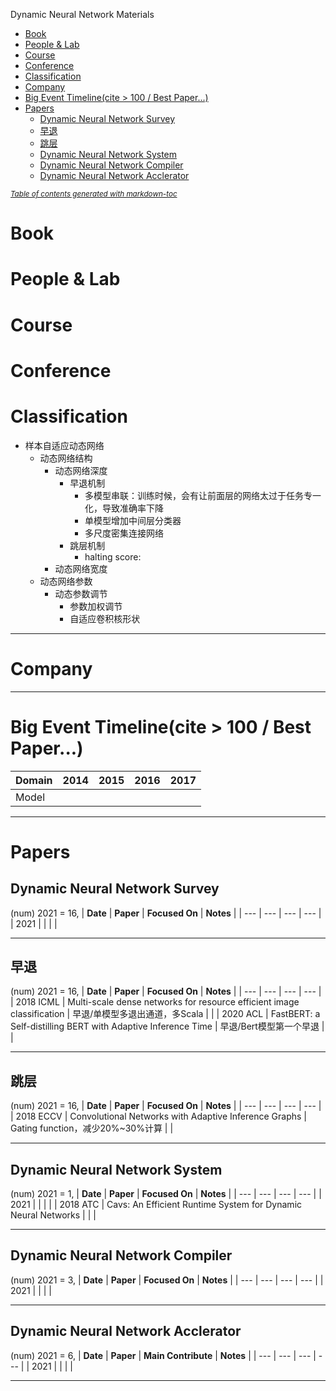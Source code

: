 Dynamic Neural Network Materials

- [Book](#book)
- [People & Lab](#people--lab)
- [Course](#course)
- [Conference](#conference)
- [Classification](#classification)
- [Company](#company)
- [Big Event Timeline(cite > 100 / Best Paper...)](#big-event-timelinecite--100--best-paper)
- [Papers](#papers)
  - [Dynamic Neural Network Survey](#dynamic-neural-network-survey)
  - [早退](#早退)
  - [跳层](#跳层)
  - [Dynamic Neural Network System](#dynamic-neural-network-system)
  - [Dynamic Neural Network Compiler](#dynamic-neural-network-compiler)
  - [Dynamic Neural Network Acclerator](#dynamic-neural-network-acclerator)

<small><i><a href='http://ecotrust-canada.github.io/markdown-toc/'>Table of contents generated with markdown-toc</a></i></small>

# Book

# People & Lab


# Course

# Conference


# Classification
* 样本自适应动态网络
  * 动态网络结构
    * 动态网络深度
      * 早退机制
        * 多模型串联：训练时候，会有让前面层的网络太过于任务专一化，导致准确率下降
        * 单模型增加中间层分类器
        * 多尺度密集连接网络
      * 跳层机制
        * halting score:
    * 动态网络宽度
  * 动态网络参数
    * 动态参数调节
      * 参数加权调节
      * 自适应卷积核形状

----

# Company

----

# Big Event Timeline(cite > 100 / Best Paper...)
| **Domain** | **2014** | **2015** | **2016** | **2017** |
| --- | --- | --- | --- | --- |
| Model | | | | |

----


# Papers

## Dynamic Neural Network Survey 
(num) 2021 = 16,
| **Date** | **Paper** | **Focused On** | **Notes** |
| --- | --- | --- | --- |
| 2021  |  |  |  |

----

## 早退
(num) 2021 = 16,
| **Date** | **Paper** | **Focused On** | **Notes** |
| --- | --- | --- | --- |
| 2018 ICML  |  Multi-scale dense networks for resource efficient image classification | 早退/单模型多退出通道，多Scala |  |
| 2020 ACL  |  FastBERT: a Self-distilling BERT with Adaptive Inference Time | 早退/Bert模型第一个早退 |  |

----

## 跳层
(num) 2021 = 16,
| **Date** | **Paper** | **Focused On** | **Notes** |
| --- | --- | --- | --- |
| 2018 ECCV  |  Convolutional Networks with Adaptive Inference Graphs | Gating function，减少20%~30%计算 |  |

----



## Dynamic Neural Network System
(num) 2021 = 1,
| **Date** | **Paper** | **Focused On** | **Notes** |
| --- | --- | --- | --- |
| 2021  |  |  |  |
| 2018 ATC | Cavs: An Efficient Runtime System for Dynamic Neural Networks |  |  |

----


## Dynamic Neural Network Compiler
(num) 2021 = 3,
| **Date** | **Paper** | **Focused On** | **Notes** |
| --- | --- | --- | --- |
| 2021  |  |  |  |

----

## Dynamic Neural Network Acclerator
(num) 2021 = 6,
| **Date** | **Paper** | **Main Contribute** | **Notes** |
| --- | --- | --- | --- |
| 2021  |  |  |  |

----
